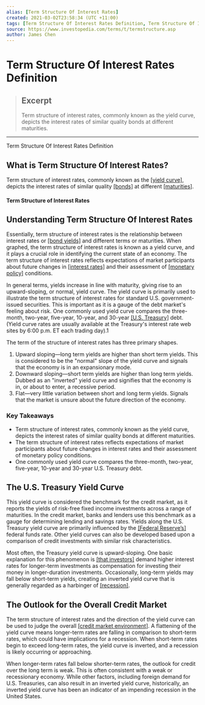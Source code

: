 ```yaml
---
alias: [Term Structure Of Interest Rates]
created: 2021-03-02T23:58:34 (UTC +11:00)
tags: [Term Structure Of Interest Rates Definition, Term Structure Of Interest Rates Definition]
source: https://www.investopedia.com/terms/t/termstructure.asp
author: James Chen
---
```


# Term Structure Of Interest Rates Definition

> ## Excerpt
> Term structure of interest rates, commonly known as the yield curve, depicts the interest rates of similar quality bonds at different maturities.

---

Term Structure Of Interest Rates Definition
## What is Term Structure Of Interest Rates?

Term structure of interest rates, commonly known as the [[yield curve]](https://www.investopedia.com/terms/y/yieldcurve.asp), depicts the interest rates of similar quality [[bonds]](https://www.investopedia.com/terms/b/bond.asp) at different [[maturities]](https://www.investopedia.com/terms/m/maturity.asp).

#### Term Structure of Interest Rates

## Understanding Term Structure Of Interest Rates

Essentially, term structure of interest rates is the relationship between interest rates or [[bond yields]](https://www.investopedia.com/terms/b/bond-yield.asp) and different terms or maturities. When graphed, the term structure of interest rates is known as a yield curve, and it plays a crucial role in identifying the current state of an economy. The term structure of interest rates reflects expectations of market participants about future changes in [[interest rates]](https://www.investopedia.com/terms/i/interestrate.asp) and their assessment of [[monetary policy]](https://www.investopedia.com/terms/m/monetarypolicy.asp) conditions.

In general terms, yields increase in line with maturity, giving rise to an upward-sloping, or normal, yield curve. The yield curve is primarily used to illustrate the term structure of interest rates for standard U.S. government-issued securities. This is important as it is a gauge of the debt market's feeling about risk. One commonly used yield curve compares the three-month, two-year, five-year, 10-year, and 30-year [[U.S. Treasury]](https://www.investopedia.com/terms/u/ustreasury.asp) debt. (Yield curve rates are usually available at the Treasury's interest rate web sites by 6:00 p.m. ET each trading day).1

The term of the structure of interest rates has three primary shapes.

1.  Upward sloping—long term yields are higher than short term yields. This is considered to be the "normal" slope of the yield curve and signals that the economy is in an expansionary mode.
2.  Downward sloping—short term yields are higher than long term yields. Dubbed as an "inverted" yield curve and signifies that the economy is in, or about to enter, a recessive period.
3.  Flat—very little variation between short and long term yields. Signals that the market is unsure about the future direction of the economy.

### Key Takeaways

-   Term structure of interest rates, commonly known as the yield curve, depicts the interest rates of similar quality bonds at different maturities.
-   The term structure of interest rates reflects expectations of market participants about future changes in interest rates and their assessment of monetary policy conditions.
-   One commonly used yield curve compares the three-month, two-year, five-year, 10-year and 30-year U.S. Treasury debt.

## The U.S. Treasury Yield Curve

This yield curve is considered the benchmark for the credit market, as it reports the yields of risk-free fixed income investments across a range of maturities. In the credit market, banks and lenders use this benchmark as a gauge for determining lending and savings rates. Yields along the U.S. Treasury yield curve are primarily influenced by the [[Federal Reserve’s]](https://www.investopedia.com/terms/f/federalreservebank.asp) federal funds rate. Other yield curves can also be developed based upon a comparison of credit investments with similar risk characteristics.

Most often, the Treasury yield curve is upward-sloping. One basic explanation for this phenomenon is [[that investors]](https://www.investopedia.com/articles/00/082100.asp) demand higher interest rates for longer-term investments as compensation for investing their money in longer-duration investments. Occasionally, long-term yields may fall below short-term yields, creating an inverted yield curve that is generally regarded as a harbinger of [[recession]](https://www.investopedia.com/terms/r/recession.asp).

## The Outlook for the Overall Credit Market

The term structure of interest rates and the direction of the yield curve can be used to judge the overall [[credit market environment]](https://www.investopedia.com/ask/answers/060515/what-are-some-examples-financial-markets-and-their-roles.asp). A flattening of the yield curve means longer-term rates are falling in comparison to short-term rates, which could have implications for a recession. When short-term rates begin to exceed long-term rates, the yield curve is inverted, and a recession is likely occurring or approaching.

When longer-term rates fall below shorter-term rates, the outlook for credit over the long term is weak. This is often consistent with a weak or recessionary economy. While other factors, including foreign demand for U.S. Treasuries, can also result in an inverted yield curve, historically, an inverted yield curve has been an indicator of an impending recession in the United States.
